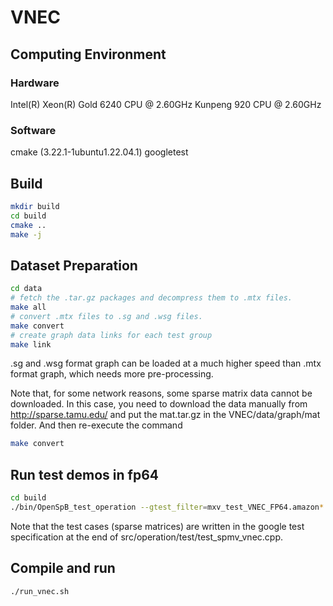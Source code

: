 # VNEC

## Computing Environment
### Hardware
Intel(R) Xeon(R) Gold 6240 CPU @ 2.60GHz
Kunpeng 920  CPU @ 2.60GHz
### Software
cmake (3.22.1-1ubuntu1.22.04.1)
googletest

## Build

```bash
mkdir build
cd build
cmake ..
make -j
```
## Dataset Preparation

```bash
cd data
# fetch the .tar.gz packages and decompress them to .mtx files.
make all
# convert .mtx files to .sg and .wsg files.
make convert
# create graph data links for each test group
make link
```
.sg and .wsg format graph can be loaded at a much higher speed than .mtx format graph, which needs more pre-processing.

Note that, for some network reasons, some sparse matrix data cannot be downloaded. In this case, you need to download the data manually from http://sparse.tamu.edu/ and put the mat.tar.gz in the VNEC/data/graph/mat folder. And then re-execute the command

```bash
make convert
```

## Run test demos in fp64

```bash
cd build
./bin/OpenSpB_test_operation --gtest_filter=mxv_test_VNEC_FP64.amazon*
```
Note that the test cases (sparse matrices) are written in the google test specification at the end of src/operation/test/test_spmv_vnec.cpp.
## Compile and run
```bash
./run_vnec.sh
```
